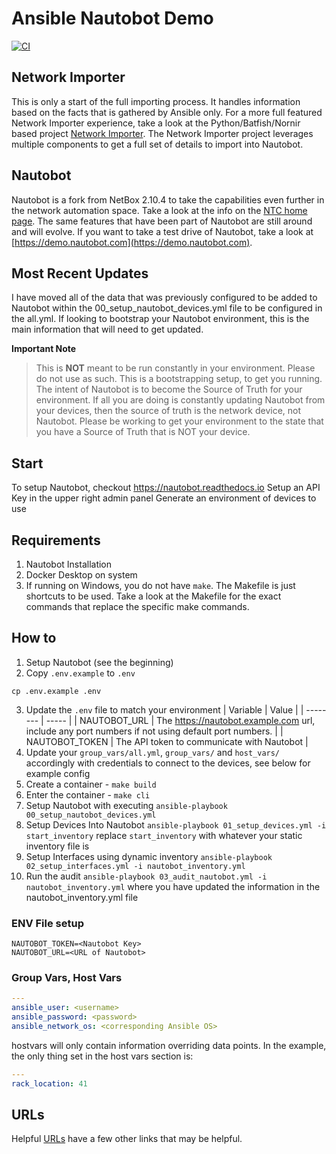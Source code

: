 # Ansible Nautobot Demo

[![CI](https://github.com/jvanderaa/nautobot_ansible_import/actions/workflows/main.yml/badge.svg)](https://github.com/jvanderaa/nautobot_ansible_import/actions/workflows/main.yml)

## Network Importer

This is only a start of the full importing process. It handles information based on the facts that is gathered by Ansible only. For a more full featured Network Importer experience, take a look at the Python/Batfish/Nornir based project [Network Importer](https://github.com/networktocode/network-importer/). The Network Importer project leverages multiple components to get a full set of details to import into Nautobot.

## Nautobot

Nautobot is a fork from NetBox 2.10.4 to take the capabilities even further in the network automation space. Take a look at the info on the [NTC home page](https://www.networktocode.com/nautobot/). The same features that have been part of Nautobot are still around and will evolve. If you want to take a test drive of Nautobot, take a look at [https://demo.nautobot.com](https://demo.nautobot.com).

## Most Recent Updates

I have moved all of the data that was previously configured to be added to Nautobot within the 00_setup_nautobot_devices.yml
file to be configured in the all.yml. If looking to bootstrap your Nautobot environment, this is the
main information that will need to get updated.  

**Important Note**
> This is **NOT** meant to be run constantly in your environment. Please do not use as such. This is
> a bootstrapping setup, to get you running. The intent of Nautobot is to become the Source of Truth
> for your environment. If all you are doing is constantly updating Nautobot from your devices, then
> the source of truth is the network device, not Nautobot. Please be working to get your environment
> to the state that you have a Source of Truth that is NOT your device.

## Start

To setup Nautobot, checkout https://nautobot.readthedocs.io
Setup an API Key in the upper right admin panel
Generate an environment of devices to use

## Requirements

1. Nautobot Installation
2. Docker Desktop on system
3. If running on Windows, you do not have `make`. The Makefile is just shortcuts to be used. Take a
look at the Makefile for the exact commands that replace the specific make commands.

## How to

1. Setup Nautobot (see the beginning)
2. Copy `.env.example` to `.env`
```
cp .env.example .env
```
3. Update the `.env` file to match your environment
| Variable | Value |
| -------- | ----- |
| NAUTOBOT_URL | The https://nautobot.example.com url, include any port numbers if not using default port numbers. |
| NAUTOBOT_TOKEN | The API token to communicate with Nautobot |
4. Update your `group_vars/all.yml`,  `group_vars/` and `host_vars/` accordingly with credentials to connect to the devices, see below for example config
5. Create a container - `make build`
6. Enter the container - `make cli`
7. Setup Nautobot with executing `ansible-playbook 00_setup_nautobot_devices.yml`
8. Setup Devices Into Nautobot `ansible-playbook 01_setup_devices.yml -i start_inventory` replace `start_inventory` with whatever your static inventory file is
9. Setup Interfaces using dynamic inventory `ansible-playbook 02_setup_interfaces.yml -i nautobot_inventory.yml`
19. Run the audit `ansible-playbook 03_audit_nautobot.yml -i nautobot_inventory.yml` where you have updated the information in the nautobot_inventory.yml file


### ENV File setup

```
NAUTOBOT_TOKEN=<Nautobot Key>
NAUTOBOT_URL=<URL of Nautobot>
```

### Group Vars, Host Vars

```yaml
---
ansible_user: <username>
ansible_password: <password>
ansible_network_os: <corresponding Ansible OS>
```

hostvars will only contain information overriding data points. In the example, the only thing set in the host vars
section is:

```yaml
---
rack_location: 41
```

## URLs

Helpful [URLs](./urls.md) have a few other links that may be helpful.
